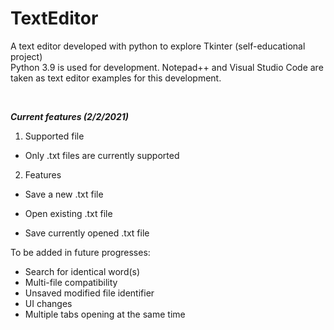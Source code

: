 # TextEditor
A text editor developed with python to explore Tkinter (self-educational project)<br>
Python 3.9 is used for development. Notepad++ and Visual Studio Code are taken as text editor examples for this development.

<br>

***Current features (2/2/2021)***
1. Supported file

  * Only .txt files are currently supported
  
2. Features

  * Save a new .txt file
  
  * Open existing .txt file
  
  * Save currently opened .txt file
  

To be added in future progresses:
* Search for identical word(s)
* Multi-file compatibility
* Unsaved modified file identifier
* UI changes
* Multiple tabs opening at the same time
